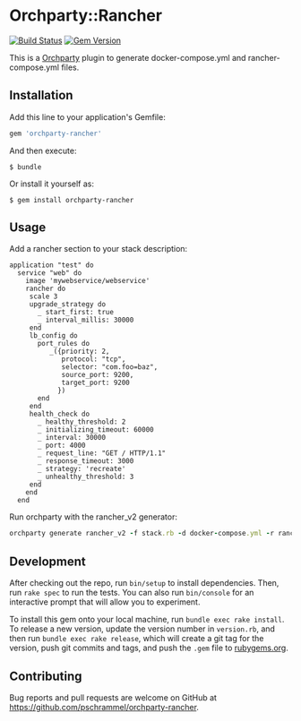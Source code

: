 # Orchparty::Rancher

[![Build Status](https://travis-ci.org/jannishuebl/orchparty.svg?branch=master)](https://travis-ci.org/pschrammel/orchparty-rancher)
[![Gem Version](https://badge.fury.io/rb/orchparty-rancher.svg)](https://badge.fury.io/rb/orchparty-rancher)

This is a [Orchparty](https://orch.party/) plugin to generate
docker-compose.yml and rancher-compose.yml files.

## Installation

Add this line to your application's Gemfile:

```ruby
gem 'orchparty-rancher'
```

And then execute:

    $ bundle

Or install it yourself as:

    $ gem install orchparty-rancher

## Usage

Add a rancher section to your stack description:

```
application "test" do
  service "web" do
    image 'mywebservice/webservice'
    rancher do
     scale 3
     upgrade_strategy do
       _ start_first: true
       _ interval_millis: 30000
     end
     lb_config do
       port_rules do
          _({priority: 2,
             protocol: "tcp",
             selector: "com.foo=baz",
             source_port: 9200,
             target_port: 9200
            })
       end
     end
     health_check do
       _ healthy_threshold: 2
       _ initializing_timeout: 60000
       _ interval: 30000
       _ port: 4000
       _ request_line: "GET / HTTP/1.1"
       _ response_timeout: 3000
       _ strategy: 'recreate'
       _ unhealthy_threshold: 3
     end  
    end 
  end
```

Run orchparty with the rancher_v2 generator:
```ruby
orchparty generate rancher_v2 -f stack.rb -d docker-compose.yml -r rancher-compose.yml
```

## Development

After checking out the repo, run `bin/setup` to install dependencies. Then, run `rake spec` to run the tests. You can also run `bin/console` for an interactive prompt that will allow you to experiment.

To install this gem onto your local machine, run `bundle exec rake install`. To release a new version, update the version number in `version.rb`, and then run `bundle exec rake release`, which will create a git tag for the version, push git commits and tags, and push the `.gem` file to [rubygems.org](https://rubygems.org).

## Contributing

Bug reports and pull requests are welcome on GitHub at
https://github.com/pschrammel/orchparty-rancher.

